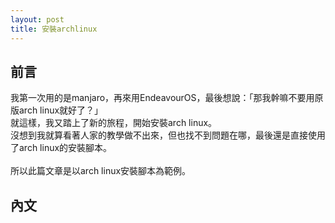 ```yaml
---
layout: post
title: 安裝archlinux
---
```


## 前言
我第一次用的是manjaro，再來用EndeavourOS，最後想說：「那我幹嘛不要用原版arch linux就好了？」<br>
就這樣，我又踏上了新的旅程，開始安裝arch linux。<br>
沒想到我就算看著人家的教學做不出來，但也找不到問題在哪，最後還是直接使用了arch linux的安裝腳本。<br>
<br>
所以此篇文章是以arch linux安裝腳本為範例。

## 內文
